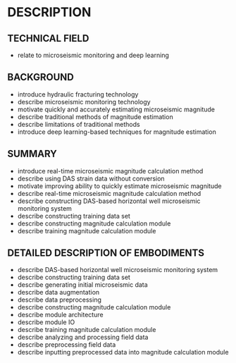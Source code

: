 # DESCRIPTION

## TECHNICAL FIELD

- relate to microseismic monitoring and deep learning

## BACKGROUND

- introduce hydraulic fracturing technology
- describe microseismic monitoring technology
- motivate quickly and accurately estimating microseismic magnitude
- describe traditional methods of magnitude estimation
- describe limitations of traditional methods
- introduce deep learning-based techniques for magnitude estimation

## SUMMARY

- introduce real-time microseismic magnitude calculation method
- describe using DAS strain data without conversion
- motivate improving ability to quickly estimate microseismic magnitude
- describe real-time microseismic magnitude calculation method
- describe constructing DAS-based horizontal well microseismic monitoring system
- describe constructing training data set
- describe constructing magnitude calculation module
- describe training magnitude calculation module

## DETAILED DESCRIPTION OF EMBODIMENTS

- describe DAS-based horizontal well microseismic monitoring system
- describe constructing training data set
- describe generating initial microseismic data
- describe data augmentation
- describe data preprocessing
- describe constructing magnitude calculation module
- describe module architecture
- describe module IO
- describe training magnitude calculation module
- describe analyzing and processing field data
- describe preprocessing field data
- describe inputting preprocessed data into magnitude calculation module

